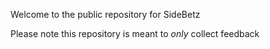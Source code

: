 Welcome to the public repository for SideBetz

Please note this repository is meant to *only* collect feedback
